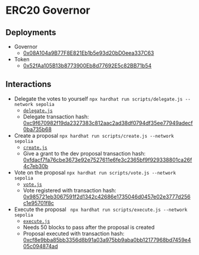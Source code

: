 # ERC20 Governor

## Deployments

-   Governor
    -   [0x08A104a9B77F8E821Eb1b5e93d20bD0eea337C63](https://sepolia.etherscan.io/address/0x08A104a9B77F8E821Eb1b5e93d20bD0eea337C63)
-   Token
    -   [0x52fAa105B13b8773900Eb8d77692E5c82BB71b54](https://sepolia.etherscan.io/address/0x52fAa105B13b8773900Eb8d77692E5c82BB71b54)

## Interactions

-   Delegate the votes to yourself `npx hardhat run scripts/delegate.js --network sepolia`
    -   [`delegate.js`](./scripts/delegate.js)
    -   Delegate transaction hash: [0xc9f670982f19da2327383c812aac2ad38df0794df35ee77949adecf0ba735b68](https://sepolia.etherscan.io/tx/0xc9f670982f19da2327383c812aac2ad38df0794df35ee77949adecf0ba735b68)
-   Create a proposal `npx hardhat run scripts/create.js --network sepolia`
    -   [`create.js`](./scripts/create.js)
    -   Give a grant to the dev proposal transaction hash: [0xfdacf7fa76cbe3673e92e7527611e6fe3c2365bf9f929338801ca26f4c7eb30b](https://sepolia.etherscan.io/tx/0xfdacf7fa76cbe3673e92e7527611e6fe3c2365bf9f929338801ca26f4c7eb30b)
-   Vote on the proposal `npx hardhat run scripts/vote.js --network sepolia`
    -   [`vote.js`](./scripts/vote.js)
    -   Vote registered with transaction hash: [0x985721eb3067591f2d1342c42686e1735046d0457e02e3777d256c1e95701f8c](https://sepolia.etherscan.io/tx/0x985721eb3067591f2d1342c42686e1735046d0457e02e3777d256c1e95701f8c)
-   Execute the proposal ` npx hardhat run scripts/execute.js --network sepolia`
    -   [`execute.js`](./scripts/execute.js)
    -   Needs 50 blocks to pass after the proposal is created
    -   Proposal executed with transaction hash: [0xcf8e9bba85bb3356d8b91a03a975bb9aba0bb12177968bd7459e405c094874ad](https://sepolia.etherscan.io/tx/0xcf8e9bba85bb3356d8b91a03a975bb9aba0bb12177968bd7459e405c094874ad)
